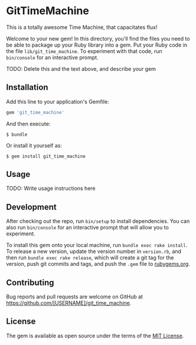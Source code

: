 # GitTimeMachine

This is a totally awesome Time Machine, that capacitates flux!

Welcome to your new gem! In this directory, you'll find the files you need to be able to package up your Ruby library into a gem. Put your Ruby code in the file `lib/git_time_machine`. To experiment with that code, run `bin/console` for an interactive prompt.

TODO: Delete this and the text above, and describe your gem

## Installation

Add this line to your application's Gemfile:

```ruby
gem 'git_time_machine'
```

And then execute:

    $ bundle

Or install it yourself as:

    $ gem install git_time_machine

## Usage

TODO: Write usage instructions here

## Development

After checking out the repo, run `bin/setup` to install dependencies. You can also run `bin/console` for an interactive prompt that will allow you to experiment.

To install this gem onto your local machine, run `bundle exec rake install`. To release a new version, update the version number in `version.rb`, and then run `bundle exec rake release`, which will create a git tag for the version, push git commits and tags, and push the `.gem` file to [rubygems.org](https://rubygems.org).

## Contributing

Bug reports and pull requests are welcome on GitHub at https://github.com/[USERNAME]/git_time_machine.


## License

The gem is available as open source under the terms of the [MIT License](http://opensource.org/licenses/MIT).

